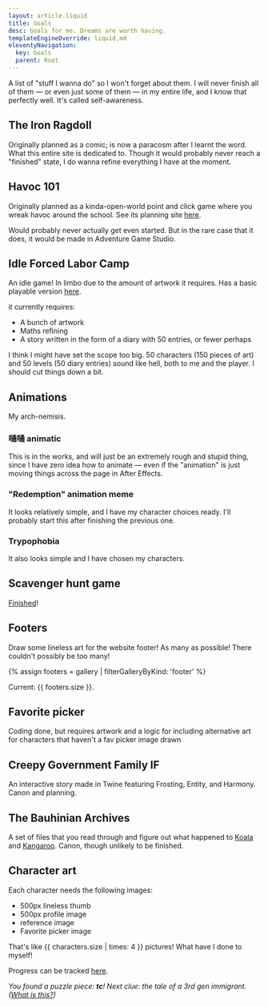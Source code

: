 ```yaml
---
layout: article.liquid
title: Goals
desc: Goals for me. Dreams are worth having.
templateEngineOverride: liquid,md
eleventyNavigation:
  key: Goals
  parent: Root
---
```


A list of "stuff I wanna do" so I won't forget about them. I will never finish all of them — or even just some of them — in my entire life, and I know that perfectly well. It's called self-awareness.

## The Iron Ragdoll

Originally planned as a comic; is now a paracosm after I learnt the word. What this entire site is dedicated to. Though it would probably never reach a "finished" state, I do wanna refine everything I have at the moment.

## Havoc 101

Originally planned as a kinda-open-world point and click game where you wreak havoc around the school. See its planning site [here](https://tofutush.github.io/havoc101).

Would probably never actually get even started. But in the rare case that it does, it would be made in Adventure Game Studio.

## Idle Forced Labor Camp

An idle game! In limbo due to the amount of artwork it requires. Has a basic playable version [here](https://tofutush.github.io/idlegame).

it currently requires:

- A bunch of artwork
- Maths refining
- A story written in the form of a diary with 50 entries, or fewer perhaps

I think I might have set the scope too big. 50 characters (150 pieces of art) and 50 levels (50 diary entries) sound like hell, both to me and the player. I should cut things down a bit.

## Animations

My arch-nemisis.

### 嗵嗵 animatic

This is in the works, and will just be an extremely rough and stupid thing, since I have zero idea how to animate — even if the "animation" is just moving things across the page in After Effects.

### "Redemption" animation meme

It looks relatively simple, and I have my character choices ready. I'll probably start this after finishing the previous one.

### Trypophobia

It also looks simple and I have chosen my characters.

## Scavenger hunt game

[Finished](/fun/hunt/)!

## Footers

Draw some lineless art for the website footer! As many as possible! There couldn't possibly be too many!

{% assign footers = gallery | filterGalleryByKind: 'footer' %}

Current: {{ footers.size }}.

## Favorite picker

Coding done, but requires artwork and a logic for including alternative art for characters that haven't a fav picker image drawn

## Creepy Government Family IF

An interactive story made in Twine featuring Frosting, Entity, and Harmony. Canon and planning.

## The Bauhinian Archives

A set of files that you read through and figure out what happened to [Koala](/characters/koala/) and [Kangaroo](/characters/kangaroo/). Canon, though unlikely to be finished.

## Character art

Each character needs the following images:

- 500px lineless thumb
- 500px profile image
- reference image
- Favorite picker image

That's like {{ characters.size | times: 4 }} pictures! What have I done to myself!

Progress can be tracked [here](/characters/list/).

*You found a puzzle piece: **tc**! Next clue: the tale of a 3rd gen immigrant. ([What is this?](/fun/hunt/))*

